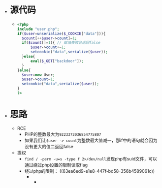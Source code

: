 - # 源代码
	- ```php
	  <?php
	  include "user.php";
	  if($user=unserialize($_COOKIE["data"])){
	  	$count[++$user->count]=1;
	  	if($count[]=1){ // 赋值失败会返回false
	  		$user->count+=1;
	  		setcookie("data",serialize($user));
	  	}else{
	  		eval($_GET["backdoor"]);
	  	}
	  }else{
	  	$user=new User;
	  	$user->count=1;
	  	setcookie("data",serialize($user));
	  }
	  ?>
	  ```
- # 思路
	- RCE
		- PHP的整数最大为`9223372036854775807`
		- 如果我们让`$user -> count`为整数最大值减一，那if中的语句就会因为没有更大的值二返回false
	- 提权
		- `find / -perm -u=s -type f 2>/dev/null`发现php有suid文件，可以通过绕过php设置的限制读取flag
		- 绕过php的限制： ((63ea6ed9-e1e8-447f-bd58-356b4589061c))
			- -